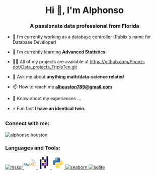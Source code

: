 <h1 align="center">Hi 👋, I'm Alphonso</h1>
<h3 align="center">A passionate data professional from Florida</h3>

- 🔭 I’m currently working as a database controller (Publix's name for Database Developer)

- 🌱 I’m currently learning **Advanced Statistics**

- 👨‍💻 All of my projects are available at https://github.com/Phonz-dot/Data_projects_TripleTen.git
  
- 💬 Ask me about **anything math/data-science related**

- 📫 How to reach me **alhouston789@gmail.com**

- 📄 Know about my experiences ...

- ⚡ Fun fact **I have an identical twin.**

<h3 align="left">Connect with me:</h3>
<p align="left">
<a href="www.linkedin.com/in/alhouston3" target="blank"><img align="center" src="https://raw.githubusercontent.com/rahuldkjain/github-profile-readme-generator/master/src/images/icons/Social/linked-in-alt.svg" alt="alphonso houston" height="30" width="40" /></a>
</p>

<h3 align="left">Languages and Tools:</h3>
<p align="left"> <a href="https://www.microsoft.com/en-us/sql-server" target="_blank" rel="noreferrer"> <img src="https://www.svgrepo.com/show/303229/microsoft-sql-server-logo.svg" alt="mssql" width="40" height="40"/> </a> <a href="https://www.mysql.com/" target="_blank" rel="noreferrer"> <img src="https://raw.githubusercontent.com/devicons/devicon/master/icons/mysql/mysql-original-wordmark.svg" alt="mysql" width="40" height="40"/> </a> <a href="https://pandas.pydata.org/" target="_blank" rel="noreferrer"> <img src="https://raw.githubusercontent.com/devicons/devicon/2ae2a900d2f041da66e950e4d48052658d850630/icons/pandas/pandas-original.svg" alt="pandas" width="40" height="40"/> </a> <a href="https://www.python.org" target="_blank" rel="noreferrer"> <img src="https://raw.githubusercontent.com/devicons/devicon/master/icons/python/python-original.svg" alt="python" width="40" height="40"/> </a> <a href="https://seaborn.pydata.org/" target="_blank" rel="noreferrer"> <img src="https://seaborn.pydata.org/_images/logo-mark-lightbg.svg" alt="seaborn" width="40" height="40"/> </a> <a href="https://www.sqlite.org/" target="_blank" rel="noreferrer"> <img src="https://www.vectorlogo.zone/logos/sqlite/sqlite-icon.svg" alt="sqlite" width="40" height="40"/> </a> </p>
